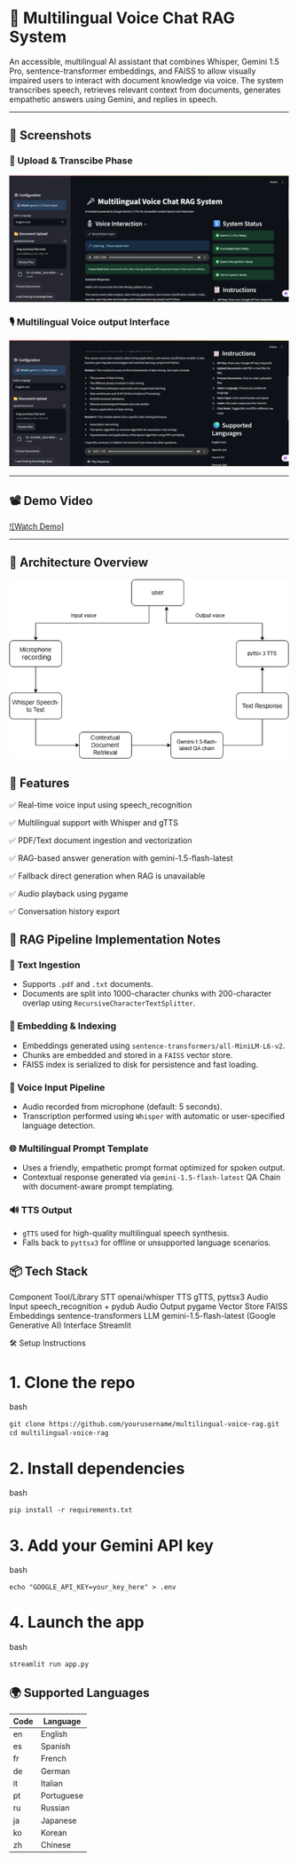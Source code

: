 # 🎤 Multilingual Voice Chat RAG System

An accessible, multilingual AI assistant that combines Whisper, Gemini 1.5 Pro, sentence-transformer embeddings, and FAISS to allow visually impaired users to interact with document knowledge via voice. The system transcribes speech, retrieves relevant context from documents, generates empathetic answers using Gemini, and replies in speech.

---

## 📸 Screenshots

### 🧾 Upload & Transcibe Phase
![Upload Document Screenshot](upload_embed.png)

### 🎙️ Multilingual Voice output Interface
![Voice Chat Interface Screenshot](voice_chat_interface.png)

---

## 📽️ Demo Video

[![Watch Demo]](https://drive.google.com/file/d/16DwGGjd67uY0tB_H_AZrwZdk1RfMyip9/view?usp=sharing)


---

## 📐 Architecture Overview

![Diagram](diagram.png)

## 🚀 Features
✅ Real-time voice input using speech_recognition

✅ Multilingual support with Whisper and gTTS

✅ PDF/Text document ingestion and vectorization

✅ RAG-based answer generation with gemini-1.5-flash-latest

✅ Fallback direct generation when RAG is unavailable

✅ Audio playback using pygame

✅ Conversation history export

## 🧠 RAG Pipeline Implementation Notes

### 📄 Text Ingestion
- Supports `.pdf` and `.txt` documents.
- Documents are split into 1000-character chunks with 200-character overlap using `RecursiveCharacterTextSplitter`.

### 🧬 Embedding & Indexing
- Embeddings generated using `sentence-transformers/all-MiniLM-L6-v2`.
- Chunks are embedded and stored in a `FAISS` vector store.
- FAISS index is serialized to disk for persistence and fast loading.

### 🎤 Voice Input Pipeline
- Audio recorded from microphone (default: 5 seconds).
- Transcription performed using `Whisper` with automatic or user-specified language detection.

### 🌐 Multilingual Prompt Template
- Uses a friendly, empathetic prompt format optimized for spoken output.
- Contextual response generated via `gemini-1.5-flash-latest` QA Chain with document-aware prompt templating.

### 🔊 TTS Output
- `gTTS` used for high-quality multilingual speech synthesis.
- Falls back to `pyttsx3` for offline or unsupported language scenarios.

## 📦 Tech Stack
Component	Tool/Library
STT	openai/whisper
TTS	gTTS, pyttsx3
Audio Input	speech_recognition + pydub
Audio Output	pygame
Vector Store	FAISS
Embeddings	sentence-transformers
LLM	gemini-1.5-flash-latest (Google Generative AI)
Interface	Streamlit

🛠 Setup Instructions
# 1. Clone the repo
bash 
```
git clone https://github.com/yourusername/multilingual-voice-rag.git
cd multilingual-voice-rag
```

# 2. Install dependencies
bash 
```
pip install -r requirements.txt
```
# 3. Add your Gemini API key
bash
```
echo "GOOGLE_API_KEY=your_key_here" > .env
```

# 4. Launch the app
bash 
```
streamlit run app.py
```
## 🌍 Supported Languages

| Code | Language   |
|------|------------|
| en   | English    |
| es   | Spanish    |
| fr   | French     |
| de   | German     |
| it   | Italian    |
| pt   | Portuguese |
| ru   | Russian    |
| ja   | Japanese   |
| ko   | Korean     |
| zh   | Chinese    |

